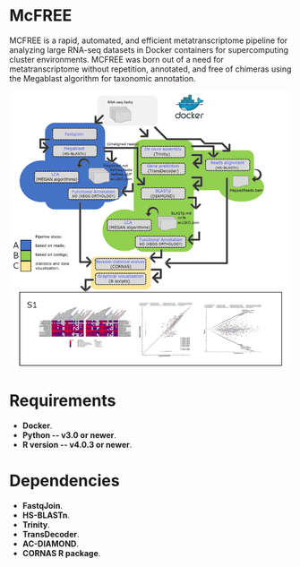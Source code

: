 # McFREE

MCFREE is a rapid, automated, and efficient metatranscriptome pipeline for analyzing large RNA-seq datasets in Docker containers for supercomputing cluster environments. MCFREE was born out of a need for metatranscriptome without repetition, annotated, and free of chimeras using the Megablast algorithm for taxonomic annotation.

![Workflow](McFREE.png)

# Requirements 

* **Docker**.
* **Python -- v3.0 or newer**.
* **R version -- v4.0.3 or newer**.

# Dependencies 

* **FastqJoin**.
* **HS-BLASTn**.
* **Trinity**.
* **TransDecoder**.
* **AC-DIAMOND**.
* **CORNAS R package**.



